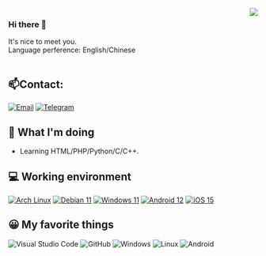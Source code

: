 <img align="right" src="https://github-readme-stats.vercel.app/api?username=Ella-Alinda&show_icons=true)](https://github.com/Ella-Alinda" />

### Hi there 👋
It's nice to meet you.<br>
Language perference: English/Chinese<br><br>

## 📫Contact:
[![Email](https://img.shields.io/badge/ella%40ilolicon%2ecom-3873C4?style=flat-square&logo=thunderbird&logoColor=ffffff)](mailto:i@779.moe)
[![Telegram](https://img.shields.io/badge/%40ellaalindas-0088cc?style=flat-square&logo=telegram&logoColor=ffffff)](https://t.me/ellaalindas)

## 🤔 What I'm doing
 - Learning HTML/PHP/Python/C/C++.

## 💻 Working environment
[![Arch Linux](https://img.shields.io/badge/Arch%20Linux-1793d0?style=flat-square&logo=arch-linux&logoColor=ffffff)](https://archlinux.org)
[![Debian 11](https://img.shields.io/badge/Debian%2011-dd4814?style=flat-square&logo=debian&logoColor=ffffff)](https://debian.org)
[![Windows 11](https://img.shields.io/badge/Windows%2011-00adef?style=flat-square&logo=windows&logoColor=ffffff)](https://www.microsoft.com/windows11)
[![Android 12](https://img.shields.io/badge/Android%2012-3ddc84?style=flat-square&logo=android&logoColor=ffffff)](https://www.android.com/android-12/)
[![iOS 15](https://img.shields.io/badge/iOS%2015-4f4f4f?style=flat-square&logo=ios&logoColor=ffffff)](https://www.apple.com/ios/ios-15/)

## 😀 My favorite things
![Visual Studio Code](https://img.shields.io/badge/Visual%20Studio%20Code-007ACC?style=flat-square&logo=Visual+Studio+Code)
![GitHub](https://img.shields.io/badge/GitHub-181717?style=flat-square&logo=GitHub)
![Windows](https://img.shields.io/badge/Windows-0078D6?style=flat-square&logo=Windows)
![Linux](https://img.shields.io/badge/Linux-000000?style=flat-square&logo=Linux&logoColor=white)
![Android](https://img.shields.io/badge/Android-3DDC84?style=flat-square&logo=Android&logoColor=white)
